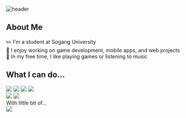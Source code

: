 ![header](https://capsule-render.vercel.app/api?type=venom&color=auto&height=350&section=header&text=Welcome!&fontSize=90&desc=I'm%20Kim-YI%20Hyeon&descSize=45&descAlign=50&padding=40)
## About Me
✏️ I'm a student at Sogang University<br/>
🔭 I enjoy working on game development, mobile apps, and web projects<br/>
🎸 In my free time, I like playing games or listening to music<br/>
## What I can do...
<img src="https://img.shields.io/badge/c-%23A8B9CC.svg?&style=for-the-badge&logo=c&logoColor=black"/> <img src="https://img.shields.io/badge/c%2B%2B-%2300599C.svg?&style=for-the-badge&logo=c%2B%2B&logoColor=white"/> <img src="https://img.shields.io/badge/c%20sharp-%23239120.svg?&style=for-the-badge&logo=c%20sharp&logoColor=white"/> <img src="https://img.shields.io/badge/unity-%23000000.svg?&style=for-the-badge&logo=unity&logoColor=white"/> <br/>
<img src="https://img.shields.io/badge/python-%233776AB.svg?&style=for-the-badge&logo=python&logoColor=white" /> <img src="https://img.shields.io/badge/java-%23007396.svg?&style=for-the-badge&logo=java&logoColor=white"/> <br/>
With little bit of...<br/>
<img src="https://img.shields.io/badge/blender-%23F5792A.svg?&style=for-the-badge&logo=blender&logoColor=white"/>  

<!--
**kim-2h/kim-2h** is a ✨ _special_ ✨ repository because its `README.md` (this file) appears on your GitHub profile.

Here are some ideas to get you started:

- 🔭 I’m currently working on ...
- 🌱 I’m currently learning ...
- 👯 I’m looking to collaborate on ...
- 🤔 I’m looking for help with ...
- 💬 Ask me about ...
- 📫 How to reach me: ...
- 😄 Pronouns: ...
- ⚡ Fun fact: ...
-->
